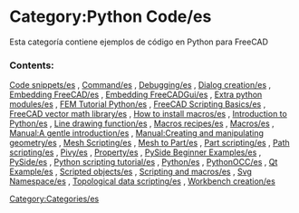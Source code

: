 # Category:Python Code/es
Esta categoría contiene ejemplos de código en Python para FreeCAD

### Contents:

[Code snippets/es](Code_snippets/es.md) , [Command/es](Command/es.md) , [Debugging/es](Debugging/es.md) , [Dialog creation/es](Dialog_creation/es.md) , [Embedding FreeCAD/es](Embedding_FreeCAD/es.md) , [Embedding FreeCADGui/es](Embedding_FreeCADGui/es.md) , [Extra python modules/es](Extra_python_modules/es.md) , [FEM Tutorial Python/es](FEM_Tutorial_Python/es.md) , [FreeCAD Scripting Basics/es](FreeCAD_Scripting_Basics/es.md) , [FreeCAD vector math library/es](FreeCAD_vector_math_library/es.md) , [How to install macros/es](How_to_install_macros/es.md) , [Introduction to Python/es](Introduction_to_Python/es.md) , [Line drawing function/es](Line_drawing_function/es.md) , [Macros recipes/es](Macros_recipes/es.md) , [Macros/es](Macros/es.md) , [Manual:A gentle introduction/es](Manual:A_gentle_introduction/es.md) , [Manual:Creating and manipulating geometry/es](Manual:Creating_and_manipulating_geometry/es.md) , [Mesh Scripting/es](Mesh_Scripting/es.md) , [Mesh to Part/es](Mesh_to_Part/es.md) , [Part scripting/es](Part_scripting/es.md) , [Path scripting/es](Path_scripting/es.md) , [Pivy/es](Pivy/es.md) , [Property/es](Property/es.md) , [PySide Beginner Examples/es](PySide_Beginner_Examples/es.md) , [PySide/es](PySide/es.md) , [Python scripting tutorial/es](Python_scripting_tutorial/es.md) , [Python/es](Python/es.md) , [PythonOCC/es](PythonOCC/es.md) , [Qt Example/es](Qt_Example/es.md) , [Scripted objects/es](Scripted_objects/es.md) , [Scripting and macros/es](Scripting_and_macros/es.md) , [Svg Namespace/es](Svg_Namespace/es.md) , [Topological data scripting/es](Topological_data_scripting/es.md) , [Workbench creation/es](Workbench_creation/es.md)

[Category:Categories/es](Category:Categories/es.md)

